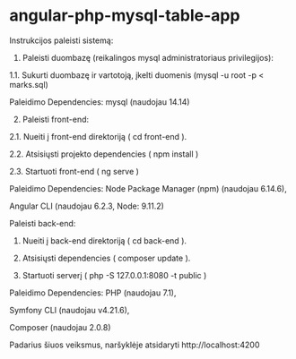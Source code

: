 # angular-php-mysql-table-app

Instrukcijos paleisti sistemą:

1. Paleisti duombazę (reikalingos mysql administratoriaus privilegijos):

1.1. Sukurti duombazę ir vartotoją, įkelti duomenis (mysql -u root -p < marks.sql)

Paleidimo Dependencies:
mysql (naudojau 14.14)

2. Paleisti front-end:

2.1. Nueiti į front-end direktoriją ( cd front-end ).

2.2. Atsisiųsti projekto dependencies ( npm install )

2.3. Startuoti front-end ( ng serve )

Paleidimo Dependencies:
Node Package Manager (npm) (naudojau 6.14.6),

Angular CLI (naudojau 6.2.3, Node: 9.11.2)

﻿Paleisti back-end:

1. Nueiti į back-end direktoriją ( cd back-end ).

2. Atsisiųsti dependencies ( composer update ).

3. Startuoti serverį ( php -S 127.0.0.1:8080 -t public )

Paleidimo Dependencies:
PHP (naudojau 7.1),

Symfony CLI (naudojau v4.21.6),

Composer (naudojau 2.0.8)


Padarius šiuos veiksmus, naršyklėje atsidaryti http://localhost:4200
